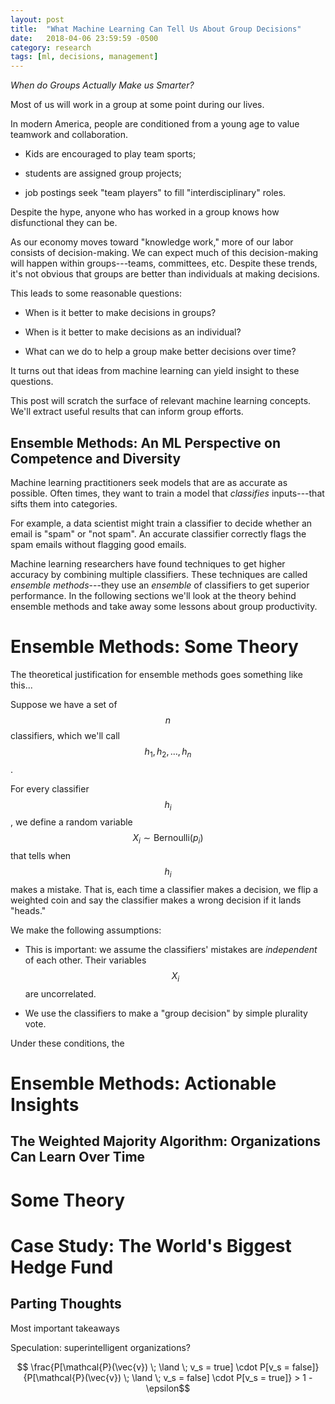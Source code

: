 ```yaml
---
layout: post
title:  "What Machine Learning Can Tell Us About Group Decisions"
date:   2018-04-06 23:59:59 -0500
category: research 
tags: [ml, decisions, management] 
---
```


_When do Groups Actually Make us Smarter?_

Most of us will work in a group at some point during our lives.

In modern America, people are conditioned from a young age to value teamwork and collaboration.

* Kids are encouraged to play team sports; 

* students are assigned group projects; 

* job postings seek "team players" to fill "interdisciplinary" roles.

Despite the hype, anyone who has worked in a group knows how disfunctional they can be.

As our economy moves toward "knowledge work," more of our labor consists of decision-making.
We can expect much of this decision-making will happen within groups---teams, committees, etc.
Despite these trends, it's not obvious that groups are better than individuals at making decisions.

This leads to some reasonable questions:

* When is it better to make decisions in groups? 

* When is it better to make decisions as an individual?

* What can we do to help a group make better decisions over time? 

It turns out that ideas from machine learning can yield insight to these questions.

This post will scratch the surface of relevant machine learning concepts.
We'll extract useful results that can inform group efforts.

## Ensemble Methods: An ML Perspective on Competence and Diversity

Machine learning practitioners seek models that are as accurate as possible.
Often times, they want to train a model that _classifies_ inputs---that sifts them into categories. 

For example, a data scientist might train a classifier to decide whether an email is "spam" or "not spam".
An accurate classifier correctly flags the spam emails without flagging good emails.

Machine learning researchers have found techniques to get higher accuracy by combining multiple classifiers.
These techniques are called _ensemble methods_---they use an _ensemble_ of classifiers to get superior performance. 
In the following sections we'll look at the theory behind ensemble methods and take away some lessons about group productivity. 

# Ensemble Methods: Some Theory

The theoretical justification for ensemble methods goes something like this...

Suppose we have a set of $$n$$ classifiers, which we'll call $$h_1, h_2, \ldots, h_n$$.

For every classifier $$h_i$$, we define a random variable $$X_i \sim \text{Bernoulli}(p_i)$$ that tells when $$h_i$$ makes a mistake. That is, each time a classifier makes a decision, we flip a weighted coin and say the classifier makes a wrong decision if it lands "heads."

We make the following assumptions:

* This is important: we assume the classifiers' mistakes are _independent_ of each other. Their variables $$X_i$$ are uncorrelated.

* We use the classifiers to make a "group decision" by simple plurality vote.

Under these conditions, the 

# Ensemble Methods: Actionable Insights

## The Weighted Majority Algorithm: Organizations Can Learn Over Time

# Some Theory

# Case Study: The World's Biggest Hedge Fund

## Parting Thoughts

Most important takeaways

Speculation: superintelligent organizations?


$$ \frac{P[\mathcal{P}(\vec{v}) \; \land  \; v_s = true] \cdot P[v_s = false]}{P[\mathcal{P}(\vec{v}) \; \land \; v_s = false] \cdot P[v_s = true]} > 1 - \epsilon$$

&nbsp;

&nbsp;

[^1]: 

